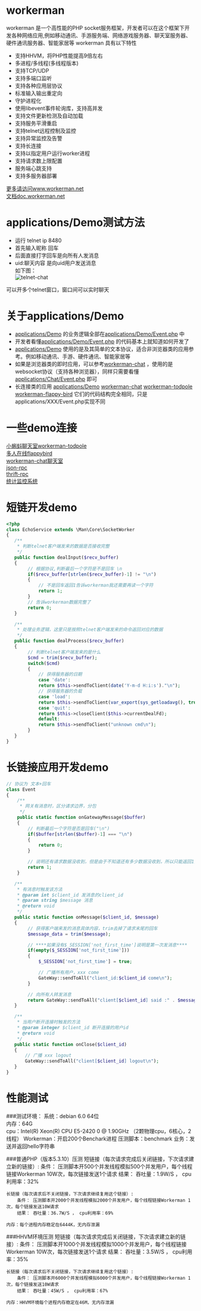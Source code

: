 workerman
=========

workerman 是一个高性能的PHP socket服务框架，开发者可以在这个框架下开发各种网络应用,例如移动通讯、手游服务端、网络游戏服务器、聊天室服务器、硬件通讯服务器、智能家居等
workerman 具有以下特性
 * 支持HHVM，将PHP性能提高9倍左右
 * 多进程/多线程(多线程版本)
 * 支持TCP/UDP
 * 支持多端口监听
 * 支持各种应用层协议
 * 标准输入输出重定向
 * 守护进程化
 * 使用libevent事件轮询库，支持高并发
 * 支持文件更新检测及自动加载
 * 支持服务平滑重启
 * 支持telnet远程控制及监控
 * 支持异常监控及告警
 * 支持长连接
 * 支持以指定用户运行worker进程
 * 支持请求数上限配置
 * 服务端心跳支持
 * 支持多服务器部署

 [更多请访问www.workerman.net](http://www.workerman.net)  
 [文档doc.workerman.net](http://doc.workerman.net)  

applications/Demo测试方法
===============
  * 运行 telnet ip 8480
  * 首先输入昵称 回车
  * 后面直接打字回车是向所有人发消息
  * uid:聊天内容 是向uid用户发送消息    
如下图：  
![telnet-chat](http://www.workerman.net/img/gif/telnet-chat.gif)  

可以开多个telnet窗口，窗口间可以实时聊天

关于applications/Demo
=================
 * [applications/Demo](https://github.com/walkor/workerman/tree/master/applications/Demo) 的业务逻辑全部在[applications/Demo/Event.php](https://github.com/walkor/workerman/blob/master/applications/Demo/Event.php) 中
 * 开发者看懂[applications/Demo/Event.php](https://github.com/walkor/workerman/blob/master/applications/Demo/Event.php) 的代码基本上就知道如何开发了
 * [applications/Demo](https://github.com/walkor/workerman/tree/master/applications/Demo) 使用的是及其简单的文本协议，适合非浏览器类的应用参考。例如移动通讯、手游、硬件通讯、智能家居等
 * 如果是浏览器类的即时应用，可以参考[workerman-chat](http://www.workerman.net/workerman-chat) ，使用的是websocket协议（支持各种浏览器），同样只需要看懂[applications/Chat/Event.php](https://github.com/walkor/workerman-chat/blob/master/applications/Chat/Event.php) 即可
 * 长连接类的应用 [applications/Demo](https://github.com/walkor/workerman/tree/master/applications/Demo)  [workerman-chat](http://www.workerman.net/workerman-chat)  [workerman-todpole](https://github.com/walkor/workerman-todpole) [workerman-flappy-bird](https://github.com/walkor/workerman-flappy-bird) 它们的代码结构完全相同，只是applications/XXX/Event.php实现不同

一些demo连接
==================
[小蝌蚪聊天室workerman-todpole](http://kedou.workerman.net)  
[多人在线flappybird](http://flap.workerman.net)  
[workerman-chat聊天室](http://chat.workerman.net)  
[json-rpc](http://www.workerman.net/workerman-jsonrpc)  
[thrift-rpc](http://www.workerman.net/workerman-thrift)  
[统计监控系统](http://www.workerman.net/workerman-statistics)  


短链开发demo
============

```php
<?php
class EchoService extends \Man\Core\SocketWorker
{
   /**
    * 判断telnet客户端发来的数据是否接收完整
    */
   public function dealInput($recv_buffer)
   {
        // 根据协议,判断最后一个字符是不是回车 \n
        if($recv_buffer[strlen($recv_buffer)-1] != "\n")
        {
            // 不是回车返回1告诉workerman我还需要再读一个字符
            return 1;
        }
        // 告诉workerman数据完整了
        return 0;
   }

   /**
    * 处理业务逻辑，这里只是按照telnet客户端发来的命令返回对应的数据
    */
   public function dealProcess($recv_buffer)
   {
        // 判断telnet客户端发来的是什么
        $cmd = trim($recv_buffer);
        switch($cmd)
        {
            // 获得服务器的日期
            case 'date':
            return $this->sendToClient(date('Y-m-d H:i:s')."\n");
            // 获得服务器的负载
            case 'load':
            return $this->sendToClient(var_export(sys_getloadavg(), true)."\n");
            case 'quit':
            return $this->closeClient($this->currentDealFd);
            default:
            return $this->sendToClient("unknown cmd\n");
        }
   }
}
```

长链接应用开发demo
=============

```php
// 协议为 文本+回车
class Event
{
    /**
     * 网关有消息时，区分请求边界，分包
     */
    public static function onGatewayMessage($buffer)
    {
        // 判断最后一个字符是否是回车("\n")
        if($buffer[strlen($buffer)-1] === "\n")
        {
            return 0;
        }

        // 说明还有请求数据没收到，但是由于不知道还有多少数据没收到，所以只能返回1，因为有可能下一个字符就是回车（"\n"）
        return 1;
    }

   /**
    * 有消息时触发该方法
    * @param int $client_id 发消息的client_id
    * @param string $message 消息
    * @return void
    */
   public static function onMessage($client_id, $message)
   {
        // 获得客户端来发的消息具体内容，trim去掉了请求末尾的回车
        $message_data = trim($message);

        // ****如果没有$_SESSION['not_first_time']说明是第一次发消息****
        if(empty($_SESSION['not_first_time']))
        {
            $_SESSION['not_first_time'] = true;

            // 广播所有用户，xxx come
            GateWay::sendToAll("client_id:$client_id come\n");
        }

        // 向所有人转发消息
        return GateWay::sendToAll("client[$client_id] said :" . $message));
   }

   /**
    * 当用户断开连接时触发的方法
    * @param integer $client_id 断开连接的用户id
    * @return void
    */
   public static function onClose($client_id)
   {
       // 广播 xxx logout
       GateWay::sendToAll("client[$client_id] logout\n");
   }
}
```

 
性能测试
=============

###测试环境：
系统：debian 6.0 64位  
内存：64G  
cpu：Intel(R) Xeon(R) CPU E5-2420 0 @ 1.90GHz （2颗物理cpu，6核心，2线程）
Workerman：开启200个Benchark进程
压测脚本：benchmark
业务：发送并返回hello字符串

###普通PHP（版本5.3.10）压测
    短链接（每次请求完成后关闭链接，下次请求建立新的链接）:
        条件： 压测脚本开500个并发线程模拟500个并发用户，每个线程链接Workerman 10W次，每次链接发送1个请求
        结果： 吞吐量：1.9W/S ， cpu利用率：32% 

    长链接（每次请求后不关闭链接，下次请求继续复用这个链接）:
        条件： 压测脚本开2000个并发线程模拟2000个并发用户，每个线程链接Workerman 1次，每个链接发送10W请求
        结果： 吞吐量：36.7W/S ， cpu利用率：69% 

    内存：每个进程内存稳定在6444K，无内存泄漏


###HHVM环境压测
    短链接（每次请求完成后关闭链接，下次请求建立新的链接）:
        条件： 压测脚本开1000个并发线程模拟1000个并发用户，每个线程链接Workerman 10W次，每次链接发送1个请求
        结果： 吞吐量：3.5W/S ， cpu利用率：35% 

    长链接（每次请求后不关闭链接，下次请求继续复用这个链接）:
        条件： 压测脚本开6000个并发线程模拟6000个并发用户，每个线程链接Workerman 1次，每个链接发送10W请求
        结果： 吞吐量：45W/S ， cpu利用率：67% 

    内存：HHVM环境每个进程内存稳定在46M，无内存泄漏


